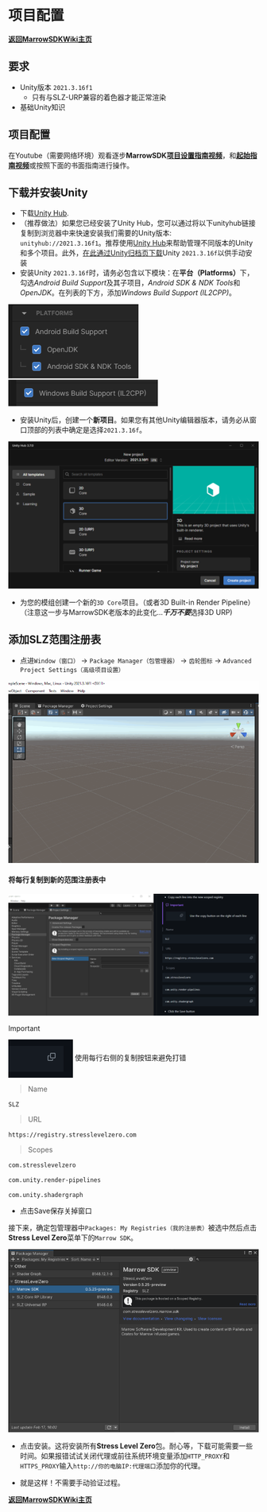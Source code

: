 # 项目配置

<b>[返回MarrowSDKWiki主页](https://monogonasiaregion.github.io/MarrowSDK-zh/)</b>

要求
---
* Unity版本 `2021.3.16f1`
  * 只有与SLZ-URP兼容的着色器才能正常渲染
* 基础Unity知识

项目配置
---
在Youtube（需要网络环境）观看逐步<b>MarrowSDK[项目设置指南视频](https://www.youtube.com/watch?v=U5jynJcDjvo)</b>，和<b>[起始指南视频](https://www.youtube.com/watch?v=M4B0TOG-b94)</b>或按照下面的书面指南进行操作。


## 下载并安装Unity

- 下载[Unity Hub](https://unity.com/download). 
- （推荐做法）如果您已经安装了Unity Hub，您可以通过将以下unityhub链接复制到浏览器中来快速安装我们需要的Unity版本: `unityhub://2021.3.16f1`。推荐使用[Unity Hub](https://unity3d.com/get-unity/download)来帮助管理不同版本的Unity和多个项目。此外，[在此通过Unity归档页下载](https://unity3d.com/get-unity/download/archive)Unity `2021.3.16f`以供手动安装
- 安装Unity `2021.3.16f`时，请务必包含以下模块：在<b>平台（Platforms）</b>下，勾选*Android Build Support*及其子项目，*Android SDK & NDK Tools*和*OpenJDK*。在列表的下方，添加*Windows Build Support (IL2CPP)*。

![Image](./Images/UnityProjectModules/android_platform.png) ![Image](./Images/UnityProjectModules/windows_platform.png)

- 安装Unity后，创建一个<b>新项目</b>。如果您有其他Unity编辑器版本，请务必从窗口顶部的列表中确定是选择`2021.3.16f`。

![3dcore](./Images/UnityProjectModules/hub3dcore_install.png)
- 为您的模组创建一个新的`3D Core`项目。（或者3D Built-in Render Pipeline）（注意这一步与MarrowSDK老版本的此变化…<i><b>千万不要</b></i>选择3D URP)  

## 添加SLZ范围注册表

- 点进`Window（窗口）` → `Package Manager（包管理器）` → `齿轮图标` → `Advanced Project Settings（高级项目设置）`

![AdvancedProjSettings](./Images/UnityProjectModules/add_scoped_registry.gif)

#### 将每行复制到新的范围注册表中

![scopedregistry](./Images/UnityProjectModules/scoped_registry_copypaste.gif)

> [!IMPORTANT]
> <img align="center" src="./Images/UnityProjectModules/important_copy.gif" /> 使用每行右侧的复制按钮来避免打错

> Name
```
SLZ
```
> URL
```
https://registry.stresslevelzero.com
```
> Scopes
```
com.stresslevelzero
```
```
com.unity.render-pipelines
```
```
com.unity.shadergraph
```
- 点击Save保存关掉窗口

接下来，确定包管理器中`Packages: My Registries（我的注册表）`被选中然后点击<b>Stress Level Zero</b>菜单下的`Marrow SDK`。

![myregistries](./Images/UnityProjectModules/my_registries_install.png)

- 点击安装。这将安装所有<b>Stress Level Zero</b>包。耐心等，下载可能需要一些时间。如果报错试试关闭代理或前往系统环境变量添加`HTTP_PROXY`和`HTTPS_PROXY`输入`http://你的电脑IP:代理端口`添加你的代理。

- 就是这样！不需要手动验证过程。

<b>[返回MarrowSDKWiki主页](https://monogonasiaregion.github.io/MarrowSDK-zh/)</b>
